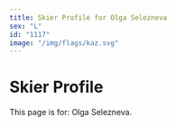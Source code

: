 ```yaml
---
title: Skier Profile for Olga Selezneva
sex: "L"
id: "1117"
image: "/img/flags/kaz.svg" 
---
```


# Skier Profile

This page is for: Olga Selezneva.
    